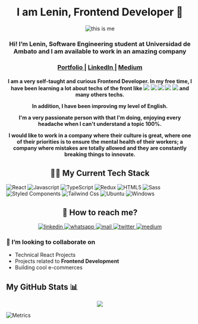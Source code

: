 <h1 align="center">I am Lenin, Frontend Developer 🥳</h1>

<div align="center">
   <img src="https://user-images.githubusercontent.com/67031243/156487242-10034282-b85a-427a-b00f-5481492d042e.png" alt="this is me">
</div>

<div align="center">
   <h3>Hi! I’m Lenin, Software Engineering student at Universidad de Ambato and I am available to work in an amazing company</h3>
</div>

<div align="center">
  <h3>
    <a href="https://leninner.vercel.app/home">
      Portfolio
    </a>
    <span> | </span>
    <a href="https://www.linkedin.com/in/leninner/" target="_blank">
      LinkedIn
    </a>
    <span> | </span>
    <a href="https://github.com/Leninner/notes_leninner">
      Medium
    </a>
  </h3>
</div>

<div align="center">
   <h4>
      I am a <strong>very self-taught and curious</strong>  Frontend Developer. In my free time, I have been learning a lot about techs of the front like <img src="https://img.shields.io/badge/JavaScript-F7DF1E?style=for-the-badge&logo=javascript&logoColor=black" />
   <img src="https://img.shields.io/badge/React-20232A?style=for-the-badge&logo=react&logoColor=61DAFB" />
   <img src="https://img.shields.io/badge/TypeScript-007ACC?style=for-the-badge&logo=typescript&logoColor=white" />
   <img src="https://img.shields.io/badge/Redux-593D88?style=for-the-badge&logo=redux&logoColor=white" />
   <img src="https://img.shields.io/badge/HTML5-E34F26?style=for-the-badge&logo=html5&logoColor=white" />
   and many others techs.

In addition, I have been improving my level of English.

I'm a **very passionate** person with that I'm doing, **enjoying** every headache when I can't understand a topic 100%.

I would like to work in a company where their culture is great, where one of their priorities is **to ensure the mental health of their workers**; a company where mistakes are totally allowed and they are constantly breaking things to innovate.

   </h4>
</div>

<h2 align="center">🔭🔭 My Current Tech Stack</h2>

![React](https://img.shields.io/badge/React-20232A?style=for-the-badge&logo=react&logoColor=61DAFB)
![Javascript](https://img.shields.io/badge/JavaScript-F7DF1E?style=for-the-badge&logo=javascript&logoColor=black)
![TypeScript](https://img.shields.io/badge/TypeScript-007ACC?style=for-the-badge&logo=typescript&logoColor=white)
![Redux](https://img.shields.io/badge/Redux-593D88?style=for-the-badge&logo=redux&logoColor=white)
![HTML5](https://img.shields.io/badge/HTML5-E34F26?style=for-the-badge&logo=html5&logoColor=white)
![Sass](https://img.shields.io/badge/Sass-CC6699?style=for-the-badge&logo=sass&logoColor=white)
![Styled Components](https://img.shields.io/badge/styled--components-DB7093?style=for-the-badge&logo=styled-components&logoColor=white)
![Tailwind Css](https://img.shields.io/badge/Tailwind_CSS-38B2AC?style=for-the-badge&logo=tailwind-css&logoColor=white)
![Ubuntu](https://img.shields.io/badge/Ubuntu-E95420?style=for-the-badge&logo=ubuntu&logoColor=white)
![Windows](https://img.shields.io/badge/Windows-0078D6?style=for-the-badge&logo=windows&logoColor=white)

<h2 align="center"> 🔭 How to reach me? </h2>

<div align="center">
  <a href="https://www.linkedin.com/in/leninner/" target="_blank">
    <img src="https://img.shields.io/badge/LinkedIn-0077B5?style=for-the-badge&logo=linkedin&logoColor=white" alt="linkedin"/>
  </a>

  <a href="https://wa.link/ycofah" target="_blank">
    <img src="https://img.shields.io/badge/WhatsApp-25D366?style=for-the-badge&logo=whatsapp&logoColor=white" alt="whatsapp"/>
  </a>

  <a href="mailto:mazabandalenin180@gmail.com" target="_blank">
    <img src="https://img.shields.io/badge/Gmail-D14836?style=for-the-badge&logo=gmail&logoColor=white" alt="mail"/>
  </a>

  <a href="https://twitter.com/_leninner" target="_blank">
    <img src="https://img.shields.io/badge/Twitter-1DA1F2?style=for-the-badge&logo=twitter&logoColor=white" alt="twitter"/>
  </a>

  <a href="https://medium.com/@leninner" target="_blank">
    <img src="https://img.shields.io/badge/Medium-12100E?style=for-the-badge&logo=medium&logoColor=white" alt="medium"/>
  </a>
</div>

<h3> 👯 I’m looking to collaborate on </h3>
  
- Technical React Projects
- Projects related to **Frontend Development**
- Building cool e-commerces

## My GitHub Stats 📊

<div align="center">
   <a href="https://github.com/anuraghazra/github-readme-stats">
      <img align="center" src="https://github-readme-stats.vercel.app/api?username=leninner&count_private=true&show_icons=true&theme=radical" />
   </a>
</div>

![Metrics](https://metrics.lecoq.io/leninner?template=classic&habits=1&achievements=1&wakatime=1&habits.from=200&habits.days=14&habits.facts=true&habits.charts=false&habits.trim=false&achievements.threshold=S&achievements.secrets=true&achievements.display=compact&achievements.limit=0&wakatime.days=7&wakatime.sections=time%2C%20projects%2C%20projects-graphs%2C%20languages%2C%20languages-graphs%2C%20editors%2C%20os&wakatime.limit=5&wakatime.url=https%3A%2F%2Fwakatime.com&wakatime.user=current&config.timezone=America%2FGuayaquil)

<!---
Leninner/Leninner is a ✨ special ✨ repository because its `README.md` (this file) appears on your GitHub profile.
You can click the Preview link to take a look at your changes.
--->
